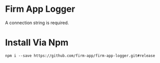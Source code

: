 # Firm App Logger

A connection string is required.

# Install Via Npm

    npm i --save https://github.com/firm-app/firm-app-logger.git#release

